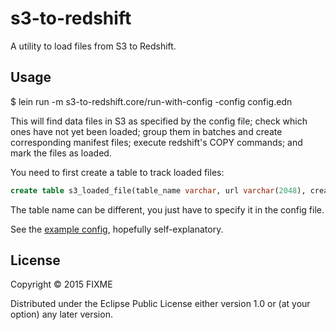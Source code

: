 # s3-to-redshift

A utility to load files from S3 to Redshift.

## Usage

$ lein run -m s3-to-redshift.core/run-with-config -config config.edn

This will find data files in S3 as specified by the config file; check which ones have not yet been loaded; group them in batches and create corresponding manifest files; execute redshift's COPY commands; and mark the files as loaded.

You need to first create a table to track loaded files:

```SQL
create table s3_loaded_file(table_name varchar, url varchar(2048), create_time timestamp default sysdate, primary key (table_name, url));
```

The table name can be different, you just have to specify it in the config file.

See the [example config](config.sample.edn), hopefully self-explanatory.


## License

Copyright © 2015 FIXME

Distributed under the Eclipse Public License either version 1.0 or (at
your option) any later version.
